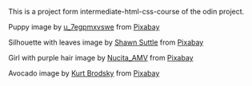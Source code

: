 This is a project form intermediate-html-css-course of the odin project.

Puppy image by <a href="https://pixabay.com/users/u_7egpmxvswe-41433646/?utm_source=link-attribution&utm_medium=referral&utm_campaign=image&utm_content=8499572">u_7egpmxvswe</a> from <a href="https://pixabay.com//?utm_source=link-attribution&utm_medium=referral&utm_campaign=image&utm_content=8499572">Pixabay</a>

Silhouette with leaves image by <a href="https://pixabay.com/users/suttlemedia-12054259/?utm_source=link-attribution&utm_medium=referral&utm_campaign=image&utm_content=8562019">Shawn Suttle</a> from <a href="https://pixabay.com//?utm_source=link-attribution&utm_medium=referral&utm_campaign=image&utm_content=8562019">Pixabay</a>

Girl with purple hair image by <a href="https://pixabay.com/users/nucita_amv-38635414/?utm_source=link-attribution&utm_medium=referral&utm_campaign=image&utm_content=8177713">Nucita_AMV</a> from <a href="https://pixabay.com//?utm_source=link-attribution&utm_medium=referral&utm_campaign=image&utm_content=8177713">Pixabay</a>

Avocado image by <a href="https://pixabay.com/users/kurt_brodsky-16371490/?utm_source=link-attribution&utm_medium=referral&utm_campaign=image&utm_content=5130214">Kurt Brodsky</a> from <a href="https://pixabay.com//?utm_source=link-attribution&utm_medium=referral&utm_campaign=image&utm_content=5130214">Pixabay</a>
